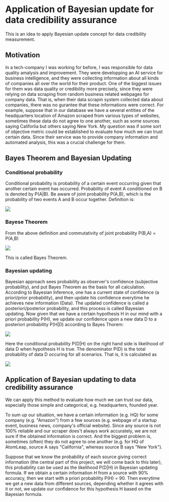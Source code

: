 # Application of Bayesian update for data credibility assurance
This is an idea to apply Bayesian update concept for data credibility measurement. 

## Motivation
In a tech-company I was working for before, I was responsible for data quality amalysis and improvement. They were developping an AI service for business intelligence, and they were collecting information about all kinds of companies all over the world for their product. One of the biggest issues for them was data quality or credibility more precisely, since they were relying on data scraping from random business related webpages for company data. That is, when their data scrapin system collected data about companies, there was no gurantee that these informations were correct. For example, suppose that in our database we have a several entities of the headquarters location of Amazon scraped from various types of websites, sometimes these data do not agree to one another, such as some sources saying Califorlia but others saying New York. My question was if some sort of objective metric could be established to evaluate how much we can trust certain data. Since their service was to provide company information and automated analysis, this was a crucial challenge for them.

## Bayes Theorem and Bayesian Updating
### Conditional probability
Conditional probability is probability of a certain event occurring given that another certain event has occurred.
Probability of event A conditioned on B is denoted by P(A|B). Be aware of joint probability P(A,B), which is the probability of two events A and B occur together. Definition is:

<img src="https://render.githubusercontent.com/render/math?math=P(A|B) = \frac{P(A,B)}{P(B)}">

### Bayese Theorem
From the above definition and commutativity of joint probability P(B,A) = P(A,B)

<img src="https://render.githubusercontent.com/render/math?math=P(A|B) = \frac{P(A,B)}{P(B)} = \frac{P(B|A)P(A)}{P(B)}">

This is called Bayes Theorem.

### Bayesian updating
Bayesian approach sees probability as observer's confidence (subjective probability), and put Bayes Theorem as the basis for all calculation. According to Bayesian Inference, one has a current state of confidence (a priori/prior probability), and then update his confidence everytime he achieves new information (Data). The updated confidence is called a posteriori/posterior probability, and this process is called Bayesian updating.
Now given that we have a certain hypothesis H in our mind with a priori probability P(H), we update our confidence upon a new data D to a posteriori probability P(H|D) according to Bayes Thorem:

<img src="https://render.githubusercontent.com/render/math?math=P(H|D) = \frac{P(D|H)P(H)}{P(D)}">

Here the conditional probability P(D|H) on the right hand side is likelihood of data D when hypothesis H is true. The denominator P(D) is the total probability of data D occuring for all scenarios. That is, it is calculated as

<img src="https://render.githubusercontent.com/render/math?math=P(D) = P(D|H)P(H) + P(D|\neg H)P(\neg H)">

## Application of Bayesian updating to data credibility assurance
We can apply this method to evaluate how much we can trust our data, especially those simple and categorical, e.g. headquarters, founded year.

To sum up our situation, we have a certain information (e.g. HQ) for some company (e.g. "Amazon") from a few sources (e.g. webpage of a startup event, business news, company's official website). Since any source is not 100% reliable and our scraper does't always work accurately, we are not sure if the obtained information is correct. And the biggest problem is, sometimes (often) they do not agree to one another (e.g. for HQ of AtomLeap, source A says "California", whereas source B says "New York").

Suppose that we know the probability of each source giving correct information (the central part of this project, we will come back to this later), this probability can be used as the likelihood P(D|H) in Bayesian updating formula. If we obtain a certain information $H$ from a source with 90% accuracy, then we start with a priori probability P(H) = 90. Then everytime we get a new data from different sources, depending whether it agrees with it or not, we update our confidence for this hypothesis H based on the Bayesian formula.
